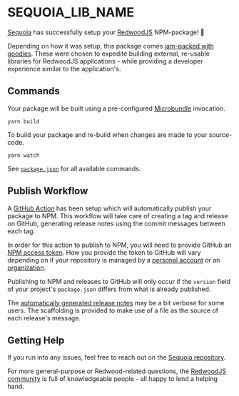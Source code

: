 # SEQUOIA_LIB_NAME

[Sequoia](https://github.com/locktech/sequoia) has successfully setup your [RedwoodJS](https://redwoodjs.com) NPM-package! 🎉

Depending on how it was setup, this package comes [jam-packed with goodies](https://github.com/locktech/sequoia#features). These were chosen to expedite building external, re-usable libraries for RedwoodJS applications - while providing a developer experience similar to the application's.

## Commands

Your package will be built using a pre-configured [Microbundle](https://github.com/developit/microbundle) invocation.

```
yarn build
```

To build your package and re-build when changes are made to your source-code.

```
yarn watch
```

See [`package.json`](./package.json) for all available commands.

## Publish Workflow

A [GitHub Action](https://docs.github.com/en/actions) has been setup which will automatically publish your package to NPM. This workflow will take care of creating a tag and release on GitHub, generating release notes using the commit messages between each tag.

In order for this action to publish to NPM, you will need to provide GitHub an [NPM access token](https://docs.npmjs.com/creating-and-viewing-access-tokens).
How you provide the token to GitHub will vary depending on if your repository is managed by a [personal account](https://docs.github.com/en/actions/security-guides/encrypted-secrets#creating-encrypted-secrets-for-a-repository) or an [organization](https://docs.github.com/en/actions/security-guides/encrypted-secrets#creating-encrypted-secrets-for-an-organization).

Publishing to NPM and releases to GitHub will only occur if the `version` field of your project's `package.json` differs from what is already published.

The [automatically generated release notes](https://docs.github.com/en/repositories/releasing-projects-on-github/automatically-generated-release-notes) may be a bit verbose for some users. The scaffolding is provided to make use of a file as the source of each release's message.

## Getting Help

If you run into any issues, feel free to reach out on the [Sequoia repository](https://github.com/locktech/sequoia).

For more general-purpose or Redwood-related questions, the [RedwoodJS community](https://community.redwoodjs.com/) is full of knowledgeable people - all happy to lend a helping hand.

